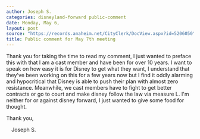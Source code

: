 ```yaml
---
author: Joseph S.
categories: disneyland-forward public-comment
date: Monday, May 6,
layout: post
source: "https://records.anaheim.net/CityClerk/DocView.aspx?id=5206050"
title: Public comment for May 7th meeting
---
```


Thank you for taking the time to read my comment, I just wanted to
preface this with that I am a cast member and have been for over 10
years. I want to speak on how easy it is for Disney to get what they
want, I understand that they've been working on this for a few years now
but I find it oddly alarming and hypocritical that Disney is able to
push their plan with almost zero resistance. Meanwhile, we cast members
have to fight to get better contracts or go to court and make disney
follow the law via measure L. I'm neither for or against disney forward,
I just wanted to give some food for thought.

Thank you,

 Joseph S.
